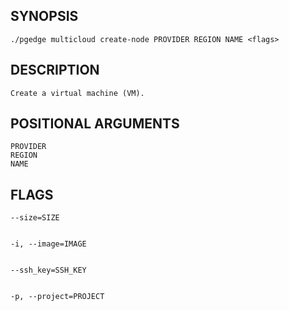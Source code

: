 ## SYNOPSIS
    ./pgedge multicloud create-node PROVIDER REGION NAME <flags>
 
## DESCRIPTION
    Create a virtual machine (VM).
 
## POSITIONAL ARGUMENTS
    PROVIDER
    REGION
    NAME
 
## FLAGS
    --size=SIZE
    
    
    -i, --image=IMAGE
    
    
    --ssh_key=SSH_KEY
    
    
    -p, --project=PROJECT
    
    
